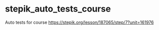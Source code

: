 # stepik_auto_tests_course
Auto tests for course https://stepik.org/lesson/187065/step/7?unit=161976

